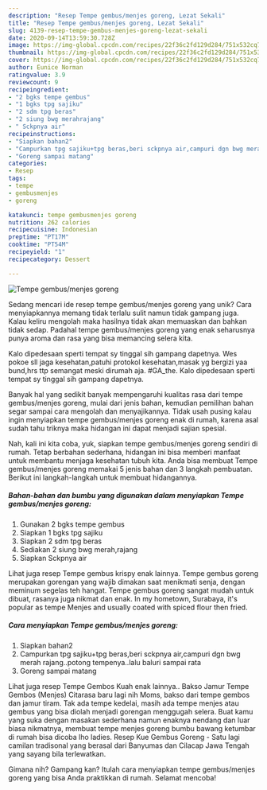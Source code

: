 ```yaml
---
description: "Resep Tempe gembus/menjes goreng, Lezat Sekali"
title: "Resep Tempe gembus/menjes goreng, Lezat Sekali"
slug: 4139-resep-tempe-gembus-menjes-goreng-lezat-sekali
date: 2020-09-14T13:59:30.728Z
image: https://img-global.cpcdn.com/recipes/22f36c2fd129d284/751x532cq70/tempe-gembusmenjes-goreng-foto-resep-utama.jpg
thumbnail: https://img-global.cpcdn.com/recipes/22f36c2fd129d284/751x532cq70/tempe-gembusmenjes-goreng-foto-resep-utama.jpg
cover: https://img-global.cpcdn.com/recipes/22f36c2fd129d284/751x532cq70/tempe-gembusmenjes-goreng-foto-resep-utama.jpg
author: Eunice Norman
ratingvalue: 3.9
reviewcount: 9
recipeingredient:
- "2 bgks tempe gembus"
- "1 bgks tpg sajiku"
- "2 sdm tpg beras"
- "2 siung bwg merahrajang"
- " Sckpnya air"
recipeinstructions:
- "Siapkan bahan2"
- "Campurkan tpg sajiku+tpg beras,beri sckpnya air,campuri dgn bwg merah rajang..potong tempenya..lalu baluri sampai rata"
- "Goreng sampai matang"
categories:
- Resep
tags:
- tempe
- gembusmenjes
- goreng

katakunci: tempe gembusmenjes goreng 
nutrition: 262 calories
recipecuisine: Indonesian
preptime: "PT17M"
cooktime: "PT54M"
recipeyield: "1"
recipecategory: Dessert

---
```



![Tempe gembus/menjes goreng](https://img-global.cpcdn.com/recipes/22f36c2fd129d284/751x532cq70/tempe-gembusmenjes-goreng-foto-resep-utama.jpg)

Sedang mencari ide resep tempe gembus/menjes goreng yang unik? Cara menyiapkannya memang tidak terlalu sulit namun tidak gampang juga. Kalau keliru mengolah maka hasilnya tidak akan memuaskan dan bahkan tidak sedap. Padahal tempe gembus/menjes goreng yang enak seharusnya punya aroma dan rasa yang bisa memancing selera kita.

Kalo dipedesaan sperti tempat sy tinggal sih gampang dapetnya. Wes pokoe sll jaga kesehatan,patuhi protokol kesehatan,masak yg bergizi yaa bund,hrs ttp semangat meski dirumah aja. #GA_the. Kalo dipedesaan sperti tempat sy tinggal sih gampang dapetnya.

Banyak hal yang sedikit banyak mempengaruhi kualitas rasa dari tempe gembus/menjes goreng, mulai dari jenis bahan, kemudian pemilihan bahan segar sampai cara mengolah dan menyajikannya. Tidak usah pusing kalau ingin menyiapkan tempe gembus/menjes goreng enak di rumah, karena asal sudah tahu triknya maka hidangan ini dapat menjadi sajian spesial.


Nah, kali ini kita coba, yuk, siapkan tempe gembus/menjes goreng sendiri di rumah. Tetap berbahan sederhana, hidangan ini bisa memberi manfaat untuk membantu menjaga kesehatan tubuh kita. Anda bisa membuat Tempe gembus/menjes goreng memakai 5 jenis bahan dan 3 langkah pembuatan. Berikut ini langkah-langkah untuk membuat hidangannya.

<!--inarticleads1-->

##### Bahan-bahan dan bumbu yang digunakan dalam menyiapkan Tempe gembus/menjes goreng:

1. Gunakan 2 bgks tempe gembus
1. Siapkan 1 bgks tpg sajiku
1. Siapkan 2 sdm tpg beras
1. Sediakan 2 siung bwg merah,rajang
1. Siapkan  Sckpnya air


Lihat juga resep Tempe gembus krispy enak lainnya. Tempe gembus goreng merupakan gorengan yang wajib dimakan saat menikmati senja, dengan meminum segelas teh hangat. Tempe gembus goreng sangat mudah untuk dibuat, rasanya juga nikmat dan enak. In my hometown, Surabaya, it&#39;s popular as tempe Menjes and usually coated with spiced flour then fried. 

<!--inarticleads2-->

##### Cara menyiapkan Tempe gembus/menjes goreng:

1. Siapkan bahan2
1. Campurkan tpg sajiku+tpg beras,beri sckpnya air,campuri dgn bwg merah rajang..potong tempenya..lalu baluri sampai rata
1. Goreng sampai matang


Lihat juga resep Tempe Gembos Kuah enak lainnya.. Bakso Jamur Tempe Gembos (Menjes) Citarasa baru lagi nih Moms, bakso dari tempe gembos dan jamur tiram. Tak ada tempe kedelai, masih ada tempe menjes atau gembus yang bisa diolah menjadi gorengan menggugah selera. Buat kamu yang suka dengan masakan sederhana namun enaknya nendang dan luar biasa nikmatnya, membuat tempe menjes goreng bumbu bawang ketumbar di rumah bisa dicoba lho ladies. Resep Kue Gembus Goreng - Satu lagi camilan tradisonal yang berasal dari Banyumas dan Cilacap Jawa Tengah yang sayang bila terlewatkan. 

Gimana nih? Gampang kan? Itulah cara menyiapkan tempe gembus/menjes goreng yang bisa Anda praktikkan di rumah. Selamat mencoba!
